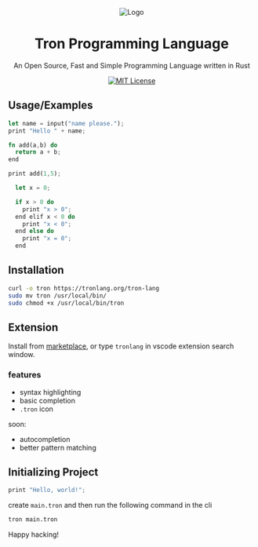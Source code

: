<div align="center">

![Logo](https://tronlang.org/tron.svg)

</div>

<div align="center">

# Tron Programming Language

An Open Source, Fast and Simple Programming Language written in Rust

[![MIT License](https://img.shields.io/badge/License-MIT-green.svg)](https://choosealicense.com/licenses/mit/)

</div>

## Usage/Examples

```rust
let name = input("name please.");
print "Hello " + name;
```

```rust
fn add(a,b) do
  return a + b;
end

print add(1,5);
```

```rs
  let x = 0;

  if x > 0 do
    print "x > 0";
  end elif x < 0 do
    print "x < 0";
  end else do
    print "x = 0";
  end

```

## Installation

```bash
curl -o tron https://tronlang.org/tron-lang
sudo mv tron /usr/local/bin/
sudo chmod +x /usr/local/bin/tron
```

## Extension

Install from [marketplace](https://marketplace.visualstudio.com/items?itemName=TronLang.tron-lang), or type `tronlang` in vscode extension search window.

### features

- syntax highlighting
- basic completion
- `.tron` icon

soon:

- autocompletion
- better pattern matching

## Initializing Project

```rs
print "Hello, world!";
```

create `main.tron` and then run the following command in the cli

```bash
tron main.tron
```

Happy hacking!
